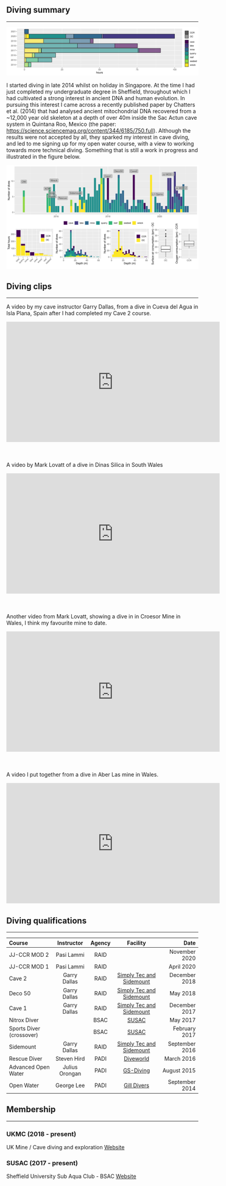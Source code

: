 ## Diving summary
___

![](dive_data/year_summary.png)

I started diving in late 2014 whilst on holiday in Singapore. At the time I had just completed my undergraduate degree 
in Sheffield, throughout which I had cultivated a strong interest in ancient DNA and human evolution. In pursuing this 
interest I came across a recently published paper by Chatters et al. (2014) that had analysed ancient mitochondrial DNA
recovered from a ~12,000 year old skeleton at a depth of over 40m inside the Sac Actun cave system in Quintana Roo, 
Mexico (the paper: <https://science.sciencemag.org/content/344/6185/750.full>). Although the results were not accepted
by all, they sparked my interest in cave diving, and led to me signing up for my open water course, with a view to 
working towards more technical diving. Something that is still a work in progress and illustrated in the figure
below.

![](dive_data/dive_summaries.png)


## Diving clips
___

A video by my cave instructor Garry Dallas, from a dive in Cueva del Agua in Isla Plana, Spain after I had completed
my Cave 2 course.<br>
<p align="center"><iframe title="vimeo-player" src="https://player.vimeo.com/video/307767854" width="560" height="315" frameborder="0" allowfullscreen></iframe></p>
  
<br><br>A video by Mark Lovatt of a dive in Dinas Silica in South Wales<br>
<p align="center"><iframe width="560" height="315" src="https://www.youtube.com/embed/pfWyHCT_D_0" frameborder="0" allow="accelerometer; autoplay; clipboard-write; encrypted-media; gyroscope; picture-in-picture" allowfullscreen></iframe></p>

<br><br>Another video from Mark Lovatt, showing a dive in in Croesor Mine in Wales, I think my favourite mine to date.<br>

<p align="center"><iframe width="560" height="315" src="https://www.youtube.com/embed/NLaDXpMYp7M" frameborder="0" allow="accelerometer; autoplay; clipboard-write; encrypted-media; gyroscope; picture-in-picture" allowfullscreen></iframe></p>


<br><br>A video I put together from a dive in Aber Las mine in Wales.<br>

<p align="center"><iframe title="vimeo-player" src="https://player.vimeo.com/video/288444600" width="560" height="315" frameborder="0" allowfullscreen></iframe></p>



## Diving qualifications
___

| Course | Instructor | Agency | Facility | Date |
|:-------|:----------:|:--------:|:----:|-----:|
| JJ-CCR MOD 2 | Pasi Lammi | RAID | | November 2020 |
| JJ-CCR MOD 1 | Pasi Lammi | RAID | | April 2020 |
| Cave 2 | Garry Dallas | RAID | [Simply Tec and Sidemount](http://www.simplysidemount.com/) | December 2018 |
| Deco 50 | Garry Dallas | RAID | [Simply Tec and Sidemount](http://www.simplysidemount.com/) | May 2018 |
| Cave 1 | Garry Dallas | RAID | [Simply Tec and Sidemount](http://www.simplysidemount.com/) | December 2017 | 
| Nitrox Diver | | BSAC | [SUSAC](http://www.susac.com/) | May 2017 | 
| Sports Diver (crossover) | | BSAC | [SUSAC](http://www.susac.com/) | February 2017 |
| Sidemount |  Garry Dallas | RAID | [Simply Tec and Sidemount](http://www.simplysidemount.com/) | September 2016 |
| Rescue Diver | Steven Hird | PADI | [Diveworld](https://www.learn2dive.co.uk/) | March 2016 |
| Advanced Open Water | Julius Orongan | PADI | [GS-Diving](https://www.gs-diving.com/) | August 2015 |
| Open Water | George Lee | PADI | [Gill Divers](https://www.gilldivers.com/) | September 2014 |

## Membership
___

### UKMC (2018 - present)

UK Mine / Cave diving and exploration
[Website](http://www.ukmine-cave.com/)

### SUSAC (2017 - present)

Sheffield University Sub Aqua Club - BSAC
[Website](http://www.susac.com/)